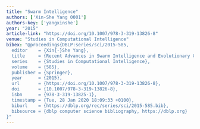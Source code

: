 ```yaml
---
title: "Swarm Intelligence"
authors: ['Xin-She Yang 0001']
authors-key: ['yangxinshe']
year: "2015"
article-link: "https://doi.org/10.1007/978-3-319-13826-8"
venue: "Studies in Computational Intelligence"
bibex: "@proceedings{DBLP:series/sci/2015-585,
  editor    = {Xin{-}She Yang},
  title     = {Recent Advances in Swarm Intelligence and Evolutionary Computation},
  series    = {Studies in Computational Intelligence},
  volume    = {585},
  publisher = {Springer},
  year      = {2015},
  url       = {https://doi.org/10.1007/978-3-319-13826-8},
  doi       = {10.1007/978-3-319-13826-8},
  isbn      = {978-3-319-13825-1},
  timestamp = {Tue, 28 Jan 2020 18:09:33 +0100},
  biburl    = {https://dblp.org/rec/series/sci/2015-585.bib},
  bibsource = {dblp computer science bibliography, https://dblp.org}
}"
---
```

